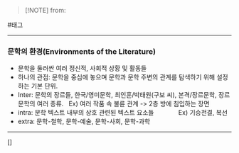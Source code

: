  > [!NOTE] from:

#태그

--- 
### 문학의 환경(Environments of the Literature)

- 문학을 둘러싼 여러 정신적, 사회적 상황 및 활동들
- 하나의 관점: 문학을 중심에 놓으며 문학과 문학 주변의 관계를 탐색하기 위해 설정하는 기본 단위.
- Inter: 문학의 장르들, 한국/영미문학, 최인훈/박태원(구보 씨), 본격/장르문학, 장르문학의 여러 종류.   Ex) 여러 작품 속 불륜 관계 -> 2층 방에 침입하는 장면
- intra: 문학 텍스트 내부의 상호 관련된 텍스트 요소들              Ex) 기승전결, 복선
- extra: 문학-철학, 문학-예술, 문학-사회, 문학-과학
--- 
[]